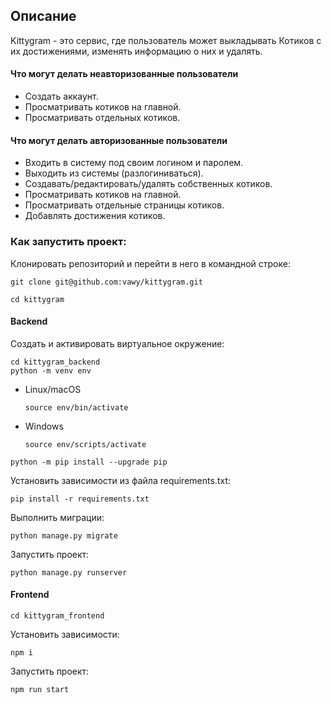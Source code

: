 ## Описание

Kittygram - это сервис, где пользователь может выкладывать Котиков с их достижениями, 
изменять информацию о них и удалять. 

#### Что могут делать неавторизованные пользователи
- Создать аккаунт.
- Просматривать котиков на главной.
- Просматривать отдельных котиков.

#### Что могут делать авторизованные пользователи
- Входить в систему под своим логином и паролем.
- Выходить из системы (разлогиниваться).
- Создавать/редактировать/удалять собственных котиков.
- Просматривать котиков на главной.
- Просматривать отдельные страницы котиков.
- Добавлять достижения котиков.

### Как запустить проект:

Клонировать репозиторий и перейти в него в командной строке:

```
git clone git@github.com:vawy/kittygram.git
```

```
cd kittygram
```
#### Backend

Cоздать и активировать виртуальное окружение:

```
cd kittygram_backend
python -m venv env
```

* Linux/macOS

    ```
    source env/bin/activate
    ```

* Windows

    ```
    source env/scripts/activate
    ```

```
python -m pip install --upgrade pip
```

Установить зависимости из файла requirements.txt:

```
pip install -r requirements.txt
```

Выполнить миграции:

```
python manage.py migrate
```

Запустить проект:

```
python manage.py runserver
```

#### Frontend

```
cd kittygram_frontend
```

Установить зависимости:

```
npm i
```

Запустить проект:

```
npm run start
```
